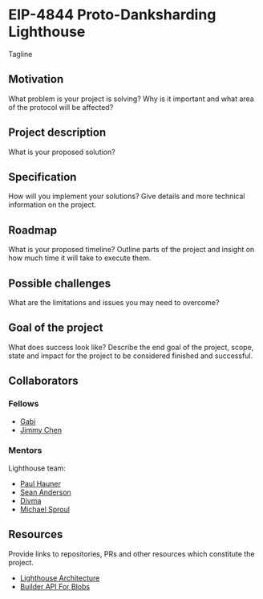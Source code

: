 # EIP-4844 Proto-Danksharding Lighthouse 

Tagline 

## Motivation

What problem is your project is solving? Why is it important and what area of the protocol will be affected?

## Project description

What is your proposed solution? 

## Specification

How will you implement your solutions? Give details and more technical information on the project.

## Roadmap

What is your proposed timeline? Outline parts of the project and insight on how much time it will take to execute them.

## Possible challenges

What are the limitations and issues you may need to overcome?

## Goal of the project

What does success look like? Describe the end goal of the project, scope, state and impact for the project to be considered finished and successful.

## Collaborators

### Fellows 

- [Gabi](https://github.com/0xGabi)
- [Jimmy Chen](https://github.com/jimmygchen)

### Mentors

Lighthouse team:
- [Paul Hauner](https://github.com/paulhauner)
- [Sean Anderson](https://github.com/realbigsean)
- [Divma](https://github.com/divagant-martian)
- [Michael Sproul](https://github.com/michaelsproul)

## Resources

Provide links to repositories, PRs and other resources which constitute the project.

- [Lighthouse Architecture](https://hackmd.io/@jimmygchen/Sk9oPHO8s)
- [Builder API For Blobs](https://hackmd.io/@jimmygchen/B1dLR74Io)
